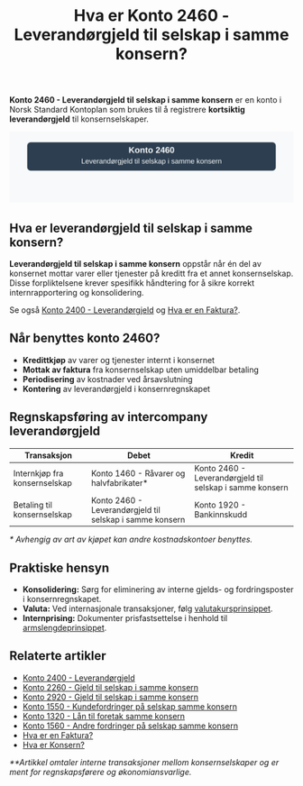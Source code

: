 ﻿---
title: "Hva er Konto 2460 - Leverandørgjeld til selskap i samme konsern?"
seoTitle: "2460-leverandorgjeld-til-selskap-i-samme-konsern"
description: '**Konto 2460 - Leverandørgjeld til selskap i samme konsern** er en konto i Norsk Standard Kontoplan som brukes til å registrere **kortsiktig leverandørgjeld*...'
---

**Konto 2460 - Leverandørgjeld til selskap i samme konsern** er en konto i Norsk Standard Kontoplan som brukes til å registrere **kortsiktig leverandørgjeld** til konsernselskaper.

![Illustrasjon av konto 2460 Leverandørgjeld til selskap i samme konsern](2460-leverandorgjeld-til-selskap-i-samme-konsern-image.svg)

## Hva er leverandørgjeld til selskap i samme konsern?

**Leverandørgjeld til selskap i samme konsern** oppstår når én del av konsernet mottar varer eller tjenester på kreditt fra et annet konsernselskap. Disse forpliktelsene krever spesifikk håndtering for å sikre korrekt internrapportering og konsolidering.

Se også [Konto 2400 - Leverandørgjeld](/blogs/kontoplan/2400-leverandorgjeld "Konto 2400 - Leverandørgjeld") og [Hva er en Faktura?](/blogs/regnskap/hva-er-en-faktura "Hva er en Faktura? En Guide til Norske Fakturakrav").

## Når benyttes konto 2460?

* **Kredittkjøp** av varer og tjenester internt i konsernet
* **Mottak av faktura** fra konsernselskap uten umiddelbar betaling
* **Periodisering** av kostnader ved årsavslutning
* **Kontering** av leverandørgjeld i konsernregnskapet

## Regnskapsføring av intercompany leverandørgjeld

| Transaksjon                            | Debet                                          | Kredit                                                      |
|----------------------------------------|------------------------------------------------|-------------------------------------------------------------|
| Internkjøp fra konsernselskap         | Konto 1460 - Råvarer og halvfabrikater*        | Konto 2460 - Leverandørgjeld til selskap i samme konsern    |
| Betaling til konsernselskap           | Konto 2460 - Leverandørgjeld til selskap i samme konsern | Konto 1920 - Bankinnskudd                          |

_* Avhengig av art av kjøpet kan andre kostnadskontoer benyttes._

## Praktiske hensyn

* **Konsolidering:** Sørg for eliminering av interne gjelds- og fordringsposter i konsernregnskapet.
* **Valuta:** Ved internasjonale transaksjoner, følg [valutakursprinsippet](/blogs/regnskap/hva-er-valutakurs "Hva er Valutakurs? Prinsipper for valutahåndtering i regnskap").
* **Internprising:** Dokumenter prisfastsettelse i henhold til [armslengdeprinsippet](/blogs/regnskap/hva-er-internprising "Hva er Internprising? Retningslinjer for konserninternt salg").

## Relaterte artikler

* [Konto 2400 - Leverandørgjeld](/blogs/kontoplan/2400-leverandorgjeld "Konto 2400 - Leverandørgjeld")
* [Konto 2260 - Gjeld til selskap i samme konsern](/blogs/kontoplan/2260-gjeld-til-selskap-i-samme-konsern "Konto 2260 - Gjeld til selskap i samme konsern")
* [Konto 2920 - Gjeld til selskap i samme konsern](/blogs/kontoplan/2920-gjeld-til-selskap-i-samme-konsern "Konto 2920 - Gjeld til selskap i samme konsern i Norsk Standard Kontoplan")
* [Konto 1550 - Kundefordringer på selskap samme konsern](/blogs/kontoplan/1550-kundefordringer-pa-selskap-samme-konsern "Konto 1550 - Kundefordringer på selskap samme konsern")
* [Konto 1320 - Lån til foretak samme konsern](/blogs/kontoplan/1320-lan-til-foretak-samme-konsern "Konto 1320 - Lån til foretak samme konsern")
* [Konto 1560 - Andre fordringer på selskap samme konsern](/blogs/kontoplan/1560-andre-fordringer-pa-selskap-samme-konsern "Konto 1560 - Andre fordringer på selskap samme konsern")
* [Hva er en Faktura?](/blogs/regnskap/hva-er-en-faktura "Hva er en Faktura? En Guide til Norske Fakturakrav")
* [Hva er Konsern?](/blogs/regnskap/hva-er-konsern "Hva er Konsern? Komplett Guide til Konsernstrukturer og Konsernregnskap")

_**Artikkel omtaler interne transaksjoner mellom konsernselskaper og er ment for regnskapsførere og økonomiansvarlige._






